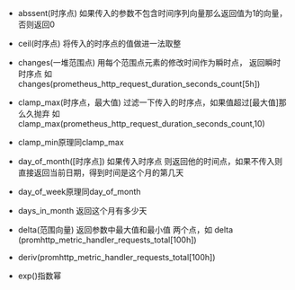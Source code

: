 * abssent(时序点)  如果传入的参数不包含时间序列向量那么返回值为1的向量，否则返回0

* ceil(时序点) 将传入的时序点的值做进一法取整

* changes(一堆范围点) 用每个范围点元素的修改时间作为瞬时点， 返回瞬时时序点
如 changes(prometheus_http_request_duration_seconds_count[5h])

* clamp_max(时序点，最大值)  过滤一下传入的时序点，如果值超过[最大值]那么久抛弃
如 clamp_max(prometheus_http_request_duration_seconds_count,10)

* clamp_min原理同clamp_max

* day_of_month([时序点])  如果传入时序点 则返回他的时间点，如果不传入则直接返回当前日期，得到时间是这个月的第几天

* day_of_week原理同day_of_month

* days_in_month 返回这个月有多少天

* delta(范围向量)  返回参数中最大值和最小值 两个点，如 delta (promhttp_metric_handler_requests_total[100h])

* deriv(promhttp_metric_handler_requests_total[100h])

* exp()指数幂